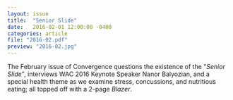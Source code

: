 ```yaml
---
layout: issue
title:  "Senior Slide"
date:   2016-02-01 12:00:00 -0400
categories: article
file: "2016-02.pdf"
preview: "2016-02.jpg"
---
```


The February issue of Convergence questions the existence of the "*Senior Slide*", interviews WAC 2016 Keynote Speaker Nanor Balyozian, and a special health theme as we examine stress, concussions, and nutritious eating; all topped off with a 2-page *Blazer*.

